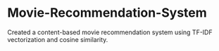 # Movie-Recommendation-System
 Created a content-based movie recommendation system using TF-IDF vectorization and cosine similarity.

